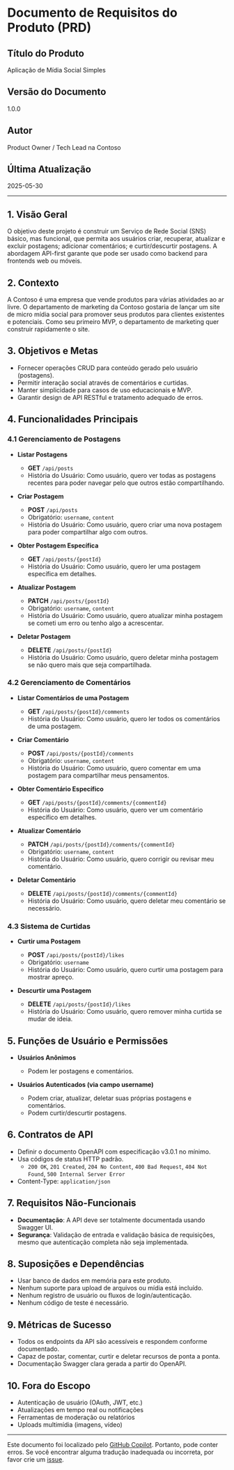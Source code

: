 # Documento de Requisitos do Produto (PRD)

## Título do Produto

Aplicação de Mídia Social Simples

## Versão do Documento

1.0.0

## Autor

Product Owner / Tech Lead na Contoso

## Última Atualização

2025-05-30

---

## 1. Visão Geral

O objetivo deste projeto é construir um Serviço de Rede Social (SNS) básico, mas funcional, que permita aos usuários criar, recuperar, atualizar e excluir postagens; adicionar comentários; e curtir/descurtir postagens. A abordagem API-first garante que pode ser usado como backend para frontends web ou móveis.

## 2. Contexto

A Contoso é uma empresa que vende produtos para várias atividades ao ar livre. O departamento de marketing da Contoso gostaria de lançar um site de micro mídia social para promover seus produtos para clientes existentes e potenciais. Como seu primeiro MVP, o departamento de marketing quer construir rapidamente o site.

## 3. Objetivos e Metas

* Fornecer operações CRUD para conteúdo gerado pelo usuário (postagens).
* Permitir interação social através de comentários e curtidas.
* Manter simplicidade para casos de uso educacionais e MVP.
* Garantir design de API RESTful e tratamento adequado de erros.

## 4. Funcionalidades Principais

### 4.1 Gerenciamento de Postagens

* **Listar Postagens**

  * **GET** `/api/posts`
  * História do Usuário: Como usuário, quero ver todas as postagens recentes para poder navegar pelo que outros estão compartilhando.

* **Criar Postagem**

  * **POST** `/api/posts`
  * Obrigatório: `username`, `content`
  * História do Usuário: Como usuário, quero criar uma nova postagem para poder compartilhar algo com outros.

* **Obter Postagem Específica**

  * **GET** `/api/posts/{postId}`
  * História do Usuário: Como usuário, quero ler uma postagem específica em detalhes.

* **Atualizar Postagem**

  * **PATCH** `/api/posts/{postId}`
  * Obrigatório: `username`, `content`
  * História do Usuário: Como usuário, quero atualizar minha postagem se cometi um erro ou tenho algo a acrescentar.

* **Deletar Postagem**

  * **DELETE** `/api/posts/{postId}`
  * História do Usuário: Como usuário, quero deletar minha postagem se não quero mais que seja compartilhada.

### 4.2 Gerenciamento de Comentários

* **Listar Comentários de uma Postagem**

  * **GET** `/api/posts/{postId}/comments`
  * História do Usuário: Como usuário, quero ler todos os comentários de uma postagem.

* **Criar Comentário**

  * **POST** `/api/posts/{postId}/comments`
  * Obrigatório: `username`, `content`
  * História do Usuário: Como usuário, quero comentar em uma postagem para compartilhar meus pensamentos.

* **Obter Comentário Específico**

  * **GET** `/api/posts/{postId}/comments/{commentId}`
  * História do Usuário: Como usuário, quero ver um comentário específico em detalhes.

* **Atualizar Comentário**

  * **PATCH** `/api/posts/{postId}/comments/{commentId}`
  * Obrigatório: `username`, `content`
  * História do Usuário: Como usuário, quero corrigir ou revisar meu comentário.

* **Deletar Comentário**

  * **DELETE** `/api/posts/{postId}/comments/{commentId}`
  * História do Usuário: Como usuário, quero deletar meu comentário se necessário.

### 4.3 Sistema de Curtidas

* **Curtir uma Postagem**

  * **POST** `/api/posts/{postId}/likes`
  * Obrigatório: `username`
  * História do Usuário: Como usuário, quero curtir uma postagem para mostrar apreço.

* **Descurtir uma Postagem**

  * **DELETE** `/api/posts/{postId}/likes`
  * História do Usuário: Como usuário, quero remover minha curtida se mudar de ideia.

## 5. Funções de Usuário e Permissões

* **Usuários Anônimos**
  * Podem ler postagens e comentários.

* **Usuários Autenticados (via campo username)**
  * Podem criar, atualizar, deletar suas próprias postagens e comentários.
  * Podem curtir/descurtir postagens.

## 6. Contratos de API

* Definir o documento OpenAPI com especificação v3.0.1 no mínimo.
* Usa códigos de status HTTP padrão.
  * `200 OK`, `201 Created`, `204 No Content`, `400 Bad Request`, `404 Not Found`, `500 Internal Server Error`
* Content-Type: `application/json`

## 7. Requisitos Não-Funcionais

* **Documentação**: A API deve ser totalmente documentada usando Swagger UI.
* **Segurança**: Validação de entrada e validação básica de requisições, mesmo que autenticação completa não seja implementada.

## 8. Suposições e Dependências

* Usar banco de dados em memória para este produto.
* Nenhum suporte para upload de arquivos ou mídia está incluído.
* Nenhum registro de usuário ou fluxos de login/autenticação.
* Nenhum código de teste é necessário.

## 9. Métricas de Sucesso

* Todos os endpoints da API são acessíveis e respondem conforme documentado.
* Capaz de postar, comentar, curtir e deletar recursos de ponta a ponta.
* Documentação Swagger clara gerada a partir do OpenAPI.

## 10. Fora do Escopo

* Autenticação de usuário (OAuth, JWT, etc.)
* Atualizações em tempo real ou notificações
* Ferramentas de moderação ou relatórios
* Uploads multimídia (imagens, vídeo)
---

Este documento foi localizado pelo [GitHub Copilot](https://docs.github.com/copilot/about-github-copilot/what-is-github-copilot). Portanto, pode conter erros. Se você encontrar alguma tradução inadequada ou incorreta, por favor crie um [issue](../../issues).
